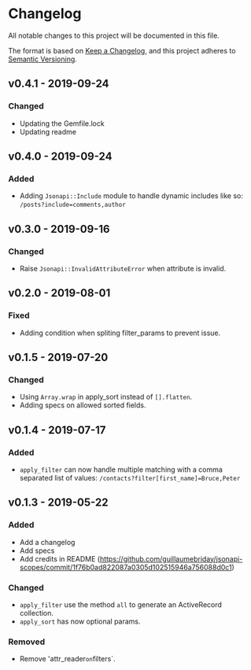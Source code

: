 # Changelog
All notable changes to this project will be documented in this file.

The format is based on [Keep a Changelog](https://keepachangelog.com/en/1.0.0/),
and this project adheres to [Semantic Versioning](https://semver.org/spec/v2.0.0.html).

## v0.4.1 - 2019-09-24
### Changed
- Updating the Gemfile.lock
- Updating readme

## v0.4.0 - 2019-09-24
### Added
- Adding `Jsonapi::Include` module to handle dynamic includes like so: `/posts?include=comments,author`

## v0.3.0 - 2019-09-16
### Changed
- Raise `Jsonapi::InvalidAttributeError` when attribute is invalid.

## v0.2.0 - 2019-08-01
### Fixed
- Adding condition when spliting filter_params to prevent issue.

## v0.1.5 - 2019-07-20
### Changed
- Using `Array.wrap` in apply_sort instead of `[].flatten`.
- Adding specs on allowed sorted fields.

## v0.1.4 - 2019-07-17
### Added
- `apply_filter` can now handle multiple matching with a comma separated list of values: `/contacts?filter[first_name]=Bruce,Peter`

## v0.1.3 - 2019-05-22
### Added
- Add a changelog
- Add specs
- Add credits in README (https://github.com/guillaumebriday/jsonapi-scopes/commit/1f76b0ad822087a0305d102515946a756088d0c1)

### Changed
- `apply_filter` use the method `all` to generate an ActiveRecord collection.
- `apply_sort` has now optional params.

### Removed
- Remove 'attr_reader` on `filters`.
